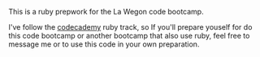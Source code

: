 <p>This is a ruby prepwork for the La Wegon code bootcamp.</p>

<p>I've follow the <a href="https://www.codecademy.com/learn/ruby">codecademy</a> ruby track, so If you'll prepare youself for do this code bootcamp or another bootcamp that also use ruby, feel free to message me or to use this code in your own preparation.</p>
